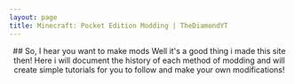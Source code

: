 ```yaml
---
layout: page
title: Minecraft: Pocket Edition Modding | TheDiamondYT
---
```


<center>
## So, I hear you want to make mods
Well it's a good thing i made this site then! Here i will document the history of each method of modding 
and will create simple tutorials for you to follow and make your own modifications!  
<br>
</center>
